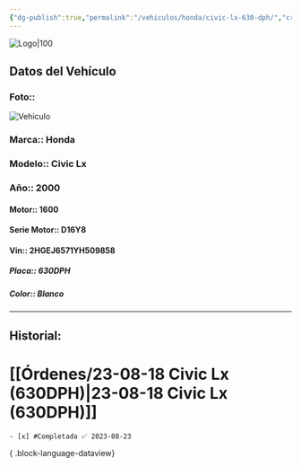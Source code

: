 ```yaml
---
{"dg-publish":true,"permalink":"/vehiculos/honda/civic-lx-630-dph/","created":"","updated":""}
---
```


![Logo|100](http://drive.google.com/uc?export=view&id=137fl3TIZ0-PU8b-Pt0bsjclwHub_u78G)

## Datos del Vehículo 
### Foto:: 
![Vehículo](http://drive.google.com/uc?export=view&id=15hhtPft-RlbndQ228latZi1jPHoyO9jV)

### Marca:: Honda
### Modelo:: Civic Lx
### Año:: 2000
#### Motor:: 1600
#### Serie Motor:: D16Y8
#### Vin:: 2HGEJ6571YH509858
##### Placa:: 630DPH
##### Color:: Blanco
---

## Historial:

# [[Órdenes/23-08-18 Civic Lx (630DPH)\|23-08-18 Civic Lx (630DPH)]]

    - [x] #Completada ✅ 2023-08-23

{ .block-language-dataview} 
